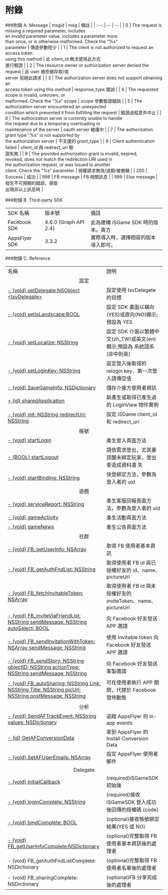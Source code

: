 # 附錄

###附錄 A. Message
| msgid | msg | 備註 |
| :--: | -- | -- |
| 0 | The request is missing a required parameter, includes<br> an invalid parameter value, includes a parameter more<br> than once, or is otherwise malformed. Check the "%s"<br> parameter | 傳遞參數短少 |
| 1 | The client is not authorized to request an access token<br> using this method | 此 client_id 無法使用此方式<br>進行驗證 |
| 2 | The resource owner or authorization server denied the<br> request | 此 user 被拒絕存取/或<br>server 拒絕此請求 |
| 3 | The authorization server does not support obtaining an<br>access token using this method | response_type 錯誤 |
| 4 | The requested scope is invalid, unknown, or<br> malformed. Check the "%s" scope | scope 參數驗證錯誤 |
| 5 | The authorization server encountered an unexpected<br> condition which prevented it from fulfilling the request | 驗證過程意外中止 |
| 6 | The authorization server is currently unable to handle<br> the request due to a temporary overloading or<br> maintenance of the server | oauth server 維護中 |
| 7 | The authorization grant type "%s" is not supported by<br> the authorization server | 不支援的 grant_type |
| 8 | Client authentication failed | client_id 與 redirect_uri 驗<br>證失敗 |
| 9 | The provided authorization grant is invalid, expired,<br> revoked, does not match the redirection URI used in<br> the authorization request, or was issued to another<br> client. Check the "%s" parameter | 授權請求無效/過期/被撤銷 |
| 200 | Success | 成功 |
| 998 | FB message | FB 相關訊息 |
| 999 | Else message | 發生不可預期的錯誤，導致<br>出現非以上訊息時 |


###附錄 B. Third-party SDK

<table>
<tr>
<td>SDK 名稱</td>
<td>版本號</td>
<td>備註</td>
</tr>
<tr>
<td>Facebook SDK</td>
<td>4.6.0 (Graph API 2.4)</td>
<td rowspan="2">此為建構 iSGame SDK 時的版本。貴方<br>實際導入時，選擇相容的版本導入即可。</td>
</tr>
<tr>
<td>AppsFlyer SDK</td>
<td>3.3.2</td>
</tr>
</table>

###附錄 C. Reference

<table>
<tr>
<td>名稱</td>
<td>說明</td>
</tr>
<td colspan="2" align="center">設定</td>
<tr>
<td> <a href="loginandplugin.md#setDelegate">- (void)
setDelegate:NSObject &lt;IsvDelegate&gt;</a> </td>
<td>設定使用 IsvDelegete 的目標</td>
</tr>
<tr>
<td> <a href="loginandplugin.md#setIsLandscape">- (void)
setIsLandscape:BOOL </a></td>
<td>設定 SDK 畫面以橫向(YES)或直向(NO)顯示;預設為 YES</td>
</tr>
<tr>
<td> <a href="loginandplugin.md#setLocalize">- (void)
setLocalize:
NSString</a> </td>
<td>設定 SDK 介面以繁體中文(zh_TW)或英文(en)顯示;預設為 系統語系(非中則英)</td>
</tr>
<tr>
<td> <a href="loginandplugin.md#setLoginKey">- (void)
setLoginKey:
NSString</a></td>
<td>設定登入後取得的 relogin key，第一次登入請傳空值</td>
</tr>
<tr>
<td> <a href="loginandplugin.md#SaveGameInfo">- (void)
SaveGameInfo:
NSDictionary</a> </td>
<td>儲存介接方使用者資訊</td>
</tr>
<tr>
<td> <a href="loginandplugin.md#sharedApplication">+ (id)
sharedApplication</a></td>
<td>新產生或取得已產生過的 LoginView 物件實例</td>
</tr>
<tr>
<td> <a href="loginandplugin.md#redirectUri">- (void)
init:
NSString
redirectUri:
NSString </a></td>
<td>設定 iSGame client_id 和 redirect_uri</td>
</tr>
<td colspan="2" align="center">帳號</td>
<tr>
<td> <a href="loginandplugin.md#startLogin">- (void)
startLogin</a> </td>
<td>產生登入頁面方法</td>
</tr>
<tr>
<td> <a href="loginandplugin.md#startLogout">- (BOOL)
startLogout</a> </td>
<td>請依需求登出，尤其要提醒未綁定玩家，登出會造成資料遺 失</td>
</tr>
<tr>
<td> <a href="accountplugin.md#startBinding">- (void)
startBinding:
NSString</a> </td>
<td>快登綁定方法，參數為登入者的 uid</td>
</tr>
<td colspan="2" align="center">遊戲</td>
<tr>
<td> <a href="customerandreport.md#serviceReport">- (void)
serviceReport:
NSString</a> </td>
<td>產生客服回報頁面方法，參數為登入者的 uid</td>
</tr>
<tr>
<td> <a href="gameactivity.md#gameActivity">- (void)
gameActivity</a> </td>
<td>產生活動頁面方法</td>
</tr>
<tr>
<td> <a href="gamenews.md#gameNews">- (void)
gameNews</a> </td>
<td>產生公告頁面方法</td>
</tr>
<td colspan="2" align="center">社群</td>
<tr>
<td> <a href="fbuserinfo.md#FB_getUserInfo">- (void)
FB_getUserInfo:
NSArray</a> </td>
<td>取得 FB 使用者基本資訊</td>
</tr>
<tr>
<td> <a href="fbuserinfo.md#FB_getAuthFndList">- (void)
FB_getAuthFndList:
NSString</a> </td>
<td>取得使用者 FB id 與已授權好友的 id、name、pictureUrl</td>
</tr>
<tr>
<td> <a href="fbuserinfo.md#FB_fetchInvitableToken">- (void)
FB_fetchInvitableToken:
NSArray</a> </td>
<td>取得使用者 FB id 與未授權好友的 inviteToken、name、 pictureUrl</td>
</tr>
<tr>
<td> <a href="facebookshare.md#FB_inviteViaFriendList">- (void)
FB_inviteViaFriendList:
NSString
sendMessage:
NSString
autoSelect:
BOOL</a> </td>
<td>向 Facebook 好友發送 APP 邀請</td>
</tr>
<tr>
<td> <a href="facebookshare.md#FB_sendInvitationWithToken">- (void)
FB_sendInvitationWithToken:
NSArray
sendMessage:
NSString</a> </td>
<td>使用 Invitable token 向 Facebook 好友發送 APP 邀請</td>
</tr>
<tr>
<td> <a href="facebookshare.md#FB_sendStory">- (void)
FB_sendStory:
NSString
objectID:
NSString
actionType:
NSString
sendMessage:
NSString</a> </td>
<td>向 Facebook 好友發送客製邀請</td>
</tr>
<tr>
<td> <a href="facebookshare.md#FB_autoSharing">- (void)
FB_autoSharing:
NSString
Link:
NSString
Title:
NSString
picUrl:
NSString
postMessage:
NSString</a> </td>
<td>可在使用者執行 APP 期間，代替於 Facebook 發佈動態</td>
</tr>
<td colspan="2" align="center">分析</td>
<tr>
<td> <a href="appsflyerplugin.md#SendAFTrackEvent">- (void)
SendAFTrackEvent:
NSString
values:
NSDictionary</a> </td>
<td>追蹤 AppsFlyer 的 in-app events</td>
</tr>
<tr>
<td> <a href="appsflyerplugin.md#GetAFConversionData">- (id)
GetAFConversionData </td>
<td>拿到 AppsFlyer 的 Install Conversion Data</td>
</tr>
<tr>
<td> <a href="appsflyerplugin.md#SetAFUserEmails">- (void)
SetAFUserEmails:
NSArray </td>
<td>設定 AppsFlyer 使用者郵件</td>
</tr>
<td colspan="2" align="center">Delegate</td>
<tr>
<td> <a href="loginandplugin.md#initialCallback">- (void)
initialCallback</a> </td>
<td>(required)iSGameSDK 初始後</td>
</tr>
<tr>
<td> <a href="loginandplugin.md#loginComplete">- (void)
loginComplete:
NSString</a> </td>
<td>(required)接收 iSGameSDK 登入成功後回傳的授權碼 (code)</td>
</tr>
<tr>
<td> <a href="loginandplugin.md#bindComplete">- (void)
bindComplete:
BOOL</a> </td>
<td>(optional)接收帳號綁定結果(YES 或 NO)</td>
</tr>
<tr>
<td>  <a href="loginandplugin.md#FB_getUserInfoComplete">- (void)
FB_getUserInfoComplete:NSDictionary</a> </td>
<td>(optional)完整取得 FB 使用者基本資訊後的處理者</td>
</tr>
<tr>
<td> - (void)
FB_getAuthFndListComplete:
NSDictionary </td>
<td>(optional)完整取得 FB 使用者名單後的處理者</td>
</tr>
<tr>
<td> - (void)
FB_sharingComplete:
NSDictionary </td>
<td>(optional)FB 分享完成後的處理者</td>
</tr>
</table>
